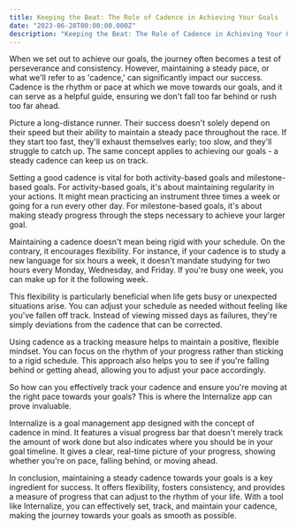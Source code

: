 ```yaml
---
title: Keeping the Beat: The Role of Cadence in Achieving Your Goals
date: "2023-06-28T00:00:00.000Z"
description: "Keeping the Beat: The Role of Cadence in Achieving Your Goals"
---
```

When we set out to achieve our goals, the journey often becomes a test of perseverance and consistency. However, maintaining a steady pace, or what we'll refer to as 'cadence,' can significantly impact our success. Cadence is the rhythm or pace at which we move towards our goals, and it can serve as a helpful guide, ensuring we don't fall too far behind or rush too far ahead.

Picture a long-distance runner. Their success doesn't solely depend on their speed but their ability to maintain a steady pace throughout the race. If they start too fast, they'll exhaust themselves early; too slow, and they'll struggle to catch up. The same concept applies to achieving our goals - a steady cadence can keep us on track.

Setting a good cadence is vital for both activity-based goals and milestone-based goals. For activity-based goals, it's about maintaining regularity in your actions. It might mean practicing an instrument three times a week or going for a run every other day. For milestone-based goals, it's about making steady progress through the steps necessary to achieve your larger goal.

Maintaining a cadence doesn't mean being rigid with your schedule. On the contrary, it encourages flexibility. For instance, if your cadence is to study a new language for six hours a week, it doesn't mandate studying for two hours every Monday, Wednesday, and Friday. If you're busy one week, you can make up for it the following week.

This flexibility is particularly beneficial when life gets busy or unexpected situations arise. You can adjust your schedule as needed without feeling like you've fallen off track. Instead of viewing missed days as failures, they're simply deviations from the cadence that can be corrected.

Using cadence as a tracking measure helps to maintain a positive, flexible mindset. You can focus on the rhythm of your progress rather than sticking to a rigid schedule. This approach also helps you to see if you're falling behind or getting ahead, allowing you to adjust your pace accordingly.

So how can you effectively track your cadence and ensure you're moving at the right pace towards your goals? This is where the Internalize app can prove invaluable.

Internalize is a goal management app designed with the concept of cadence in mind. It features a visual progress bar that doesn't merely track the amount of work done but also indicates where you should be in your goal timeline. It gives a clear, real-time picture of your progress, showing whether you're on pace, falling behind, or moving ahead.

In conclusion, maintaining a steady cadence towards your goals is a key ingredient for success. It offers flexibility, fosters consistency, and provides a measure of progress that can adjust to the rhythm of your life. With a tool like Internalize, you can effectively set, track, and maintain your cadence, making the journey towards your goals as smooth as possible.
